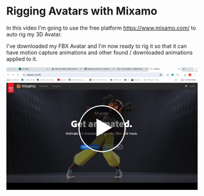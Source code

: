 # Rigging Avatars with Mixamo

In this video I'm going to use the free platform https://www.mixamo.com/ to auto rig my 3D Avatar.      

I've downloaded my FBX Avatar and I'm now ready to rig it so that it can have motion capture animations and other found / downloaded animations applied to it.    


[<img src="images/mixamo-vid.jpg">](https://uwe.cloud.panopto.eu/Panopto/Pages/Viewer.aspx?id=73e0fa32-6d24-46a9-b42f-b34700becf74 ) 
